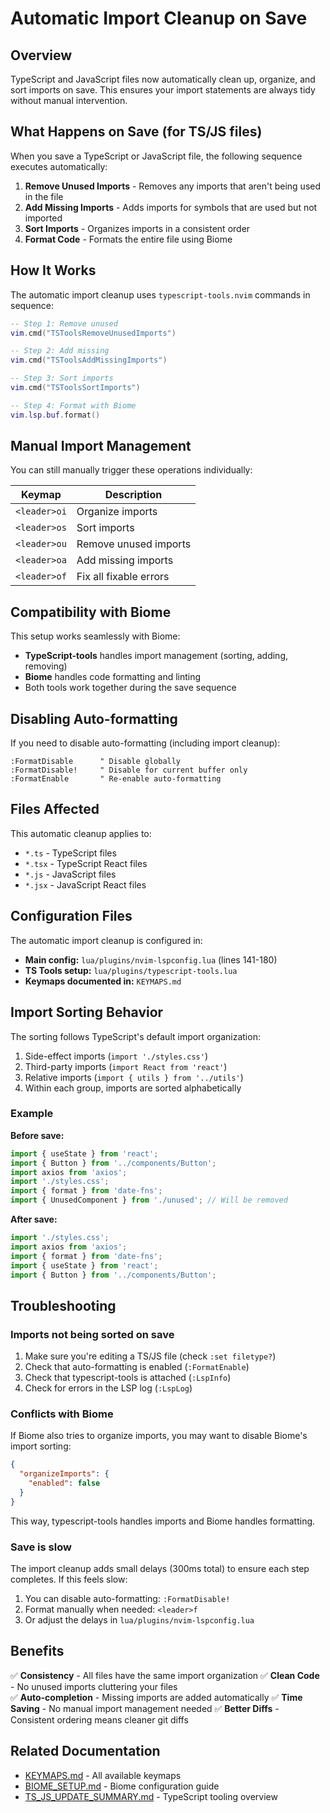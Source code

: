 # Automatic Import Cleanup on Save

## Overview

TypeScript and JavaScript files now automatically clean up, organize, and sort imports on save. This ensures your import statements are always tidy without manual intervention.

## What Happens on Save (for TS/JS files)

When you save a TypeScript or JavaScript file, the following sequence executes automatically:

1. **Remove Unused Imports** - Removes any imports that aren't being used in the file
2. **Add Missing Imports** - Adds imports for symbols that are used but not imported
3. **Sort Imports** - Organizes imports in a consistent order
4. **Format Code** - Formats the entire file using Biome

## How It Works

The automatic import cleanup uses `typescript-tools.nvim` commands in sequence:

```lua
-- Step 1: Remove unused
vim.cmd("TSToolsRemoveUnusedImports")

-- Step 2: Add missing
vim.cmd("TSToolsAddMissingImports")

-- Step 3: Sort imports
vim.cmd("TSToolsSortImports")

-- Step 4: Format with Biome
vim.lsp.buf.format()
```

## Manual Import Management

You can still manually trigger these operations individually:

| Keymap | Description |
|--------|-------------|
| `<leader>oi` | Organize imports |
| `<leader>os` | Sort imports |
| `<leader>ou` | Remove unused imports |
| `<leader>oa` | Add missing imports |
| `<leader>of` | Fix all fixable errors |

## Compatibility with Biome

This setup works seamlessly with Biome:

- **TypeScript-tools** handles import management (sorting, adding, removing)
- **Biome** handles code formatting and linting
- Both tools work together during the save sequence

## Disabling Auto-formatting

If you need to disable auto-formatting (including import cleanup):

```vim
:FormatDisable      " Disable globally
:FormatDisable!     " Disable for current buffer only
:FormatEnable       " Re-enable auto-formatting
```

## Files Affected

This automatic cleanup applies to:

- `*.ts` - TypeScript files
- `*.tsx` - TypeScript React files
- `*.js` - JavaScript files
- `*.jsx` - JavaScript React files

## Configuration Files

The automatic import cleanup is configured in:

- **Main config:** `lua/plugins/nvim-lspconfig.lua` (lines 141-180)
- **TS Tools setup:** `lua/plugins/typescript-tools.lua`
- **Keymaps documented in:** `KEYMAPS.md`

## Import Sorting Behavior

The sorting follows TypeScript's default import organization:

1. Side-effect imports (`import './styles.css'`)
2. Third-party imports (`import React from 'react'`)
3. Relative imports (`import { utils } from '../utils'`)
4. Within each group, imports are sorted alphabetically

### Example

**Before save:**
```typescript
import { useState } from 'react';
import { Button } from '../components/Button';
import axios from 'axios';
import './styles.css';
import { format } from 'date-fns';
import { UnusedComponent } from './unused'; // Will be removed
```

**After save:**
```typescript
import './styles.css';
import axios from 'axios';
import { format } from 'date-fns';
import { useState } from 'react';
import { Button } from '../components/Button';
```

## Troubleshooting

### Imports not being sorted on save

1. Make sure you're editing a TS/JS file (check `:set filetype?`)
2. Check that auto-formatting is enabled (`:FormatEnable`)
3. Check that typescript-tools is attached (`:LspInfo`)
4. Check for errors in the LSP log (`:LspLog`)

### Conflicts with Biome

If Biome also tries to organize imports, you may want to disable Biome's import sorting:

```json
{
  "organizeImports": {
    "enabled": false
  }
}
```

This way, typescript-tools handles imports and Biome handles formatting.

### Save is slow

The import cleanup adds small delays (300ms total) to ensure each step completes. If this feels slow:

1. You can disable auto-formatting: `:FormatDisable!`
2. Format manually when needed: `<leader>f`
3. Or adjust the delays in `lua/plugins/nvim-lspconfig.lua`

## Benefits

✅ **Consistency** - All files have the same import organization
✅ **Clean Code** - No unused imports cluttering your files  
✅ **Auto-completion** - Missing imports are added automatically
✅ **Time Saving** - No manual import management needed
✅ **Better Diffs** - Consistent ordering means cleaner git diffs

## Related Documentation

- [KEYMAPS.md](KEYMAPS.md) - All available keymaps
- [BIOME_SETUP.md](BIOME_SETUP.md) - Biome configuration guide
- [TS_JS_UPDATE_SUMMARY.md](TS_JS_UPDATE_SUMMARY.md) - TypeScript tooling overview
